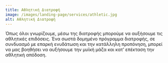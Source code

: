 ```yaml
---
title: Αθλητική Διατροφή
image: /images/landing-page/services/athletic.jpg
alt: Αθλητική Διατροφή
---
```


Όπως όλοι γνωρίζουμε, μέσω της διατροφής μπορούμε να αυξήσουμε τις αθλητικές επιδόσεις. Ένα σωστά δομημένο πρόγραμμα διατροφής, σε συνδυασμό με επαρκή ενυδάτωση και την κατάλληλη προπόνηση, μπορεί να μας βοηθήσει να αυξήσουμε την μυϊκή μάζα και κατ’ επέκταση την αθλητική απόδοση.